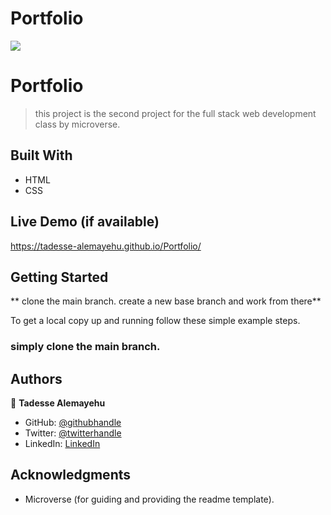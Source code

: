 # Portfolio

![](https://img.shields.io/badge/Microverse-blueviolet)

# Portfolio

> this project is the second project for the full stack web development class by microverse.

## Built With

- HTML
- CSS

## Live Demo (if available)

https://tadesse-alemayehu.github.io/Portfolio/

## Getting Started

** clone the main branch. create a new base branch and work from there**

To get a local copy up and running follow these simple example steps.

### simply clone the main branch.

## Authors

👤 **Tadesse Alemayehu**

- GitHub: [@githubhandle](https://github.com/Tadesse-Alemayehu)
- Twitter: [@twitterhandle](https://twitter.com/TadesseWebDev)
- LinkedIn: [LinkedIn](https://www.linkedin.com/in/tadesse-alemayehu-60141a221/)

## Acknowledgments

- Microverse (for guiding and providing the readme template).

